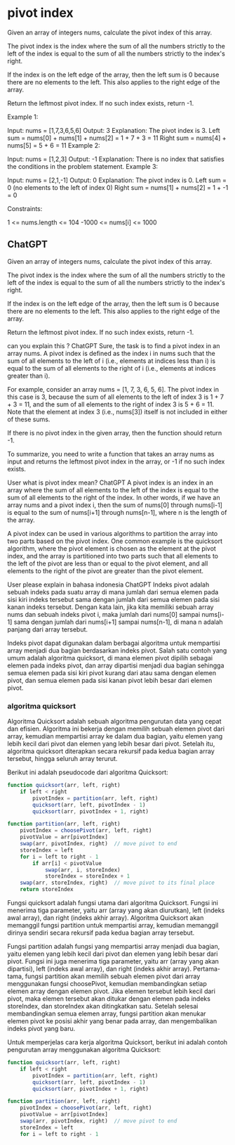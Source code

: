 # pivot index

Given an array of integers nums, calculate the pivot index of this array.

The pivot index is the index where the sum of all the numbers strictly to the left of the index is equal to the sum of all the numbers strictly to the index's right.

If the index is on the left edge of the array, then the left sum is 0 because there are no elements to the left. This also applies to the right edge of the array.

Return the leftmost pivot index. If no such index exists, return -1.

 

Example 1:

Input: nums = [1,7,3,6,5,6]
Output: 3
Explanation:
The pivot index is 3.
Left sum = nums[0] + nums[1] + nums[2] = 1 + 7 + 3 = 11
Right sum = nums[4] + nums[5] = 5 + 6 = 11
Example 2:

Input: nums = [1,2,3]
Output: -1
Explanation:
There is no index that satisfies the conditions in the problem statement.
Example 3:

Input: nums = [2,1,-1]
Output: 0
Explanation:
The pivot index is 0.
Left sum = 0 (no elements to the left of index 0)
Right sum = nums[1] + nums[2] = 1 + -1 = 0
 

Constraints:

1 <= nums.length <= 104
-1000 <= nums[i] <= 1000

## ChatGPT

Given an array of integers nums, calculate the pivot index of this array.

The pivot index is the index where the sum of all the numbers strictly to the left of the index is equal to the sum of all the numbers strictly to the index's right.

If the index is on the left edge of the array, then the left sum is 0 because there are no elements to the left. This also applies to the right edge of the array.

Return the leftmost pivot index. If no such index exists, return -1.

can you explain this ?
ChatGPT
Sure, the task is to find a pivot index in an array nums. A pivot index is defined as the index i in nums such that the sum of all elements to the left of i (i.e., elements at indices less than i) is equal to the sum of all elements to the right of i (i.e., elements at indices greater than i).

For example, consider an array nums = [1, 7, 3, 6, 5, 6]. The pivot index in this case is 3, because the sum of all elements to the left of index 3 is 1 + 7 + 3 = 11, and the sum of all elements to the right of index 3 is 5 + 6 = 11. Note that the element at index 3 (i.e., nums[3]) itself is not included in either of these sums.

If there is no pivot index in the given array, then the function should return -1.

To summarize, you need to write a function that takes an array nums as input and returns the leftmost pivot index in the array, or -1 if no such index exists.





User
what is pivot index mean?
ChatGPT
A pivot index is an index in an array where the sum of all elements to the left of the index is equal to the sum of all elements to the right of the index. In other words, if we have an array nums and a pivot index i, then the sum of nums[0] through nums[i-1] is equal to the sum of nums[i+1] through nums[n-1], where n is the length of the array.

A pivot index can be used in various algorithms to partition the array into two parts based on the pivot index. One common example is the quicksort algorithm, where the pivot element is chosen as the element at the pivot index, and the array is partitioned into two parts such that all elements to the left of the pivot are less than or equal to the pivot element, and all elements to the right of the pivot are greater than the pivot element.





User
please explain in bahasa indonesia
ChatGPT
Indeks pivot adalah sebuah indeks pada suatu array di mana jumlah dari semua elemen pada sisi kiri indeks tersebut sama dengan jumlah dari semua elemen pada sisi kanan indeks tersebut. Dengan kata lain, jika kita memiliki sebuah array nums dan sebuah indeks pivot i, maka jumlah dari nums[0] sampai nums[i-1] sama dengan jumlah dari nums[i+1] sampai nums[n-1], di mana n adalah panjang dari array tersebut.

Indeks pivot dapat digunakan dalam berbagai algoritma untuk mempartisi array menjadi dua bagian berdasarkan indeks pivot. Salah satu contoh yang umum adalah algoritma quicksort, di mana elemen pivot dipilih sebagai elemen pada indeks pivot, dan array dipartisi menjadi dua bagian sehingga semua elemen pada sisi kiri pivot kurang dari atau sama dengan elemen pivot, dan semua elemen pada sisi kanan pivot lebih besar dari elemen pivot.





### algoritma quicksort
Algoritma Quicksort adalah sebuah algoritma pengurutan data yang cepat dan efisien. Algoritma ini bekerja dengan memilih sebuah elemen pivot dari array, kemudian mempartisi array ke dalam dua bagian, yaitu elemen yang lebih kecil dari pivot dan elemen yang lebih besar dari pivot. Setelah itu, algoritma quicksort diterapkan secara rekursif pada kedua bagian array tersebut, hingga seluruh array terurut.

Berikut ini adalah pseudocode dari algoritma Quicksort:

```js
function quicksort(arr, left, right)
    if left < right
        pivotIndex = partition(arr, left, right)
        quicksort(arr, left, pivotIndex - 1)
        quicksort(arr, pivotIndex + 1, right)

function partition(arr, left, right)
    pivotIndex = choosePivot(arr, left, right)
    pivotValue = arr[pivotIndex]
    swap(arr, pivotIndex, right)  // move pivot to end
    storeIndex = left
    for i = left to right - 1
        if arr[i] < pivotValue
            swap(arr, i, storeIndex)
            storeIndex = storeIndex + 1
    swap(arr, storeIndex, right)  // move pivot to its final place
    return storeIndex
```
Fungsi quicksort adalah fungsi utama dari algoritma Quicksort. Fungsi ini menerima tiga parameter, yaitu arr (array yang akan diurutkan), left (indeks awal array), dan right (indeks akhir array). Algoritma Quicksort akan memanggil fungsi partition untuk mempartisi array, kemudian memanggil dirinya sendiri secara rekursif pada kedua bagian array tersebut.

Fungsi partition adalah fungsi yang mempartisi array menjadi dua bagian, yaitu elemen yang lebih kecil dari pivot dan elemen yang lebih besar dari pivot. Fungsi ini juga menerima tiga parameter, yaitu arr (array yang akan dipartisi), left (indeks awal array), dan right (indeks akhir array). Pertama-tama, fungsi partition akan memilih sebuah elemen pivot dari array menggunakan fungsi choosePivot, kemudian membandingkan setiap elemen array dengan elemen pivot. Jika elemen tersebut lebih kecil dari pivot, maka elemen tersebut akan ditukar dengan elemen pada indeks storeIndex, dan storeIndex akan ditingkatkan satu. Setelah selesai membandingkan semua elemen array, fungsi partition akan menukar elemen pivot ke posisi akhir yang benar pada array, dan mengembalikan indeks pivot yang baru.

Untuk memperjelas cara kerja algoritma Quicksort, berikut ini adalah contoh pengurutan array menggunakan algoritma Quicksort:

```js
function quicksort(arr, left, right)
    if left < right
        pivotIndex = partition(arr, left, right)
        quicksort(arr, left, pivotIndex - 1)
        quicksort(arr, pivotIndex + 1, right)

function partition(arr, left, right)
    pivotIndex = choosePivot(arr, left, right)
    pivotValue = arr[pivotIndex]
    swap(arr, pivotIndex, right)  // move pivot to end
    storeIndex = left
    for i = left to right - 1

```
